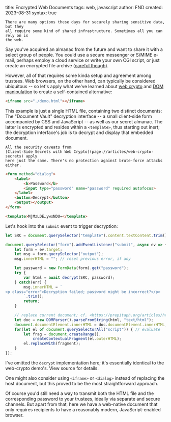 title: Encrypted Web Documents
tags: web, javascript
author: FND
created: 2023-08-31
syntax: true

```intro
There are many options these days for securely sharing sensitive data, but they
all require some kind of shared infrastructure. Sometimes all you can rely on is
the web.
```

Say you've acquired an almanac from the future and want to share it with a
select group of people. You could use a secure messenger or S/MIME e-mail,
perhaps employ a cloud service or write your own CGI script, or just create an
encrypted file archive
([careful though](https://en.wikipedia.org/wiki/ZIP_(file_format)#Encryption)).

However, all of that requires some kinda setup and agreement among trustees. Web
browsers, on the other hand, can typically be considered ubiquitous -- so let's
apply what we've learned about [web crypto](page://articles/web-crypto-secrets)
and [DOM manipulation](page://articles/html2dom) to create a self-contained
alternative:

```markdown allowHTML
<iframe src="./demo.html"></iframe>
```

This example is just a single HTML file, containing two distinct documents: The
"Document Vault" decryption interface -- a small client-side form accompanied by
CSS and JavaScript -- as well as our secret almanac. The latter is encrypted and
resides within a `<template>`, thus starting out inert; the decryption
interface's job is to decrypt and display that embedded document.

```infobox
All the security caveats from
[Client-Side Secrets with Web Crypto](page://articles/web-crypto-secrets) apply
here just the same. There's no protection against brute-force attacks either.
```

```html
<form method="dialog">
    <label>
        <b>Password</b>
        <input type="password" name="password" required autofocus>
    </label>
    <button>Decrypt</button>
    <output></output>
</form>

<template>MjMzLDE…ywxNDU=</template>
```

Let's hook into the `submit` event to trigger decryption:

```javascript
let SRC = document.querySelector("template").content.textContent.trim();

document.querySelector("form").addEventListener("submit", async ev => {
    let form = ev.target;
    let msg = form.querySelector("output");
    msg.innerHTML = ""; // reset previous error, if any

    let password = new FormData(form).get("password");
    try {
        var html = await decrypt(SRC, password);
    } catch(err) {
        msg.innerHTML = `
<p class="error">Decryption failed; password might be incorrect?</p>
        `.trim();
        return;
    }

    // replace current document; cf. <https://prepitaph.org/articles/html2dom/>
    let doc = new DOMParser().parseFromString(html, "text/html");
    document.documentElement.innerHTML = doc.documentElement.innerHTML;
    for(let el of document.querySelectorAll("script")) { // evaluate
        let frag = document.createRange().
            createContextualFragment(el.outerHTML);
        el.replaceWith(fragment);
    }
});
```

I've omitted the `decrypt` implementation here; it's essentially identical to
the web-crypto demo's. View source for details.

One might also consider using `<iframe>` or `<dialog>` instead of replacing the
host document, but this proved to be the most straightforward approach.

Of course you'd still need a way to transmit both the HTML file and the
corresponding password to your trustees, ideally via separate and secure
channels. But apart from that, here we have a web-native document that only
requires recipients to have a reasonably modern, JavaScript-enabled browser.
